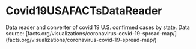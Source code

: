 # Covid19USAFACTsDataReader
Data reader and converter of covid 19 U.S. confirmed cases by state. Data source: [facts.org/visualizations/coronavirus-covid-19-spread-map/] (facts.org/visualizations/coronavirus-covid-19-spread-map/)
